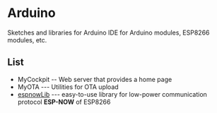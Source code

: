 # Arduino
Sketches and libraries for Arduino IDE for Arduino modules, ESP8266 modules, etc.

## List
* MyCockpit -- Web server that provides a home page
* MyOTA --- Utilities for OTA upload
* [espnowLib](libraries/espnowLib) --- easy-to-use library for low-power communication protocol **ESP-NOW** of ESP8266
